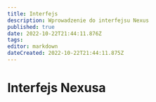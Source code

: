 ```yaml
---
title: Interfejs
description: Wprowadzenie do interfejsu Nexus
published: true
date: 2022-10-22T21:44:11.876Z
tags: 
editor: markdown
dateCreated: 2022-10-22T21:44:11.875Z
---
```


# Interfejs Nexusa